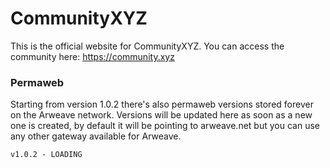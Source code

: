 # CommunityXYZ
This is the official website for CommunityXYZ.
You can access the community here: https://community.xyz

### Permaweb
Starting from version 1.0.2 there's also permaweb versions stored forever on the Arweave network.
Versions will be updated here as soon as a new one is created, by default it will be pointing to arweave.net but you can use any other gateway available for Arweave.

```
v1.0.2 - LOADING
```
